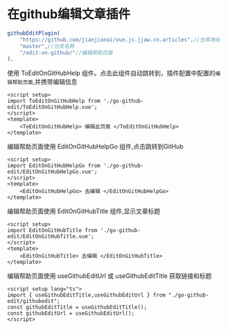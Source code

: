 # 在github编辑文章插件

``` js
githubEditPlugin(
    "https://github.com/jianjianai/vue.js.jjaw.cn.articles",//仓库地址
    "master",//分支名称
    "/edit-on-github/"//编辑帮助页面
),
```

使用 ToEditOnGitHubHelp 组件。点击此组件自动跳转到，插件配置中配置的```编辑帮助页面```,并携带编辑信息
``` vue
<script setup>
import ToEditOnGitHubHelp from './go-github-edit/ToEditOnGitHubHelp.vue';
</script>
<template>
    <ToEditOnGitHubHelp> 编辑此页面 </ToEditOnGitHubHelp>
</template>
```

编辑帮助页面使用 EditOnGitHubHelpGo 组件,点击跳转到GitHub
``` vue
<script setup>
import EditOnGitHubHelpGo from './go-github-edit/EditOnGitHubHelpGo.vue';
</script>
<template>
    <EditOnGitHubHelpGo> 去编辑 </EditOnGitHubHelpGo>
</template>
```

编辑帮助页面使用 EditOnGitHubTitle 组件,显示文章标题
``` vue
<script setup>
import EditOnGitHubTitle from './go-github-edit/EditOnGitHubTitle.vue';
</script>
<template>
    <EditOnGitHubTitle> 去编辑 </EditOnGitHubTitle>
</template>
```

编辑帮助页面使用 useGithubEditUrl 或 useGithubEditTitle 获取链接和标题
``` vue
<script setup lang="ts">
import { useGithubEditTitle,useGithubEditUrl } from "./go-github-edit/githubedit";
const githubEditTitle = useGithubEditTitle();
const githubEditUrl = useGithubEditUrl();
</script>
```
